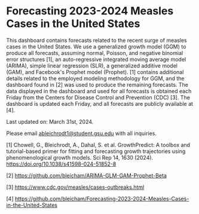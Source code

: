 # Forecasting 2023-2024 Measles Cases in the United States

This dashboard contains forecasts related to the recent surge of measles cases in the United States. We use a generalized growth model (GGM) to produce all forecasts, assuming normal, Poisson, and negative binomial error structures [1], an auto-regressive integrated moving average model (ARIMA), simple linear regression (SLR), a generalized additive model (GAM), and Facebook's Prophet model (Prophet). [1] contains additional details related to the employed modeling methodology for GGM, and the dashboard found in [2] was used to produce the remaining forecasts. The data displayed in the dashboard and used for all forecasts is obtained each Friday from the Centers for Disease Control and Prevention (CDC) [3]. The dashboard is updated each Friday, and all forecasts are publicly available at [4]. 

Last updated on: March 31st, 2024.

Please email ableichrodt1@student.gsu.edu with all inquiries. 

[1] Chowell, G., Bleichrodt, A., Dahal, S. et al. GrowthPredict: A toolbox and tutorial-based primer for fitting and forecasting growth trajectories using phenomenological growth models. Sci Rep 14, 1630 (2024). https://doi.org/10.1038/s41598-024-51852-8

[2] https://github.com/bleicham/ARIMA-GLM-GAM-Prophet-Beta

[3] https://www.cdc.gov/measles/cases-outbreaks.html

[4] https://github.com/bleicham/Forecasting-2023-2024-Measles-Cases-in-the-United-States
